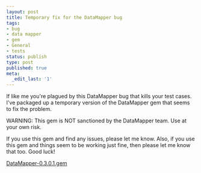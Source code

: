 ```yaml
---
layout: post
title: Temporary fix for the DataMapper bug
tags:
- bug
- data mapper
- gem
- General
- tests
status: publish
type: post
published: true
meta:
  _edit_last: '1'
---
```

If like me you're plagued by this DataMapper bug that kills your test cases. I've packaged up a temporary version of the DataMapper gem that seems to fix the problem.

WARNING: This gem is NOT sanctioned by the DataMapper team. Use at your own risk.

If you use this gem and find any issues, please let me know. Also, if you use this gem and things seem to be working just fine, then please let me know that too. Good luck!

<a href="http://www.mackframework.com/wp-content/uploads/2008/04/datamapper-0301gem.zip">DataMapper-0.3.0.1.gem</a>
